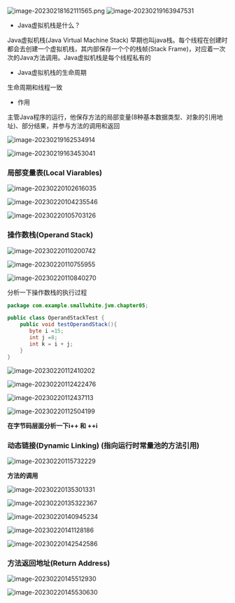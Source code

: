 ![image-20230218162111565.png](https://p6-juejin.byteimg.com/tos-cn-i-k3u1fbpfcp/29a5b48a80cb40be82202c9c350ca3fb~tplv-k3u1fbpfcp-zoom-in-crop-mark:4536:0:0:0.awebp?)
![image-20230219163947531](../image/image-20230219163947531.png)

- Java虚拟机栈是什么？

Java虚拟机栈(Java Virtual Machine Stack) 早期也叫java栈。每个线程在创建时都会去创建一个虚拟机栈，其内部保存一个个的栈帧(Stack Frame)，对应着一次次的Java方法调用。Java虚拟机栈是每个线程私有的

- Java虚拟机栈的生命周期

生命周期和线程一致

- 作用

主管Java程序的运行，他保存方法的局部变量(8种基本数据类型、对象的引用地址)、部分结果，并参与方法的调用和返回



![image-20230219162534914](../image/虚拟机栈.png)

![image-20230219163453041](../image/image-20230219163453041.png)





### 局部变量表(Local Viarables)

![image-20230220102616035](../image/image-20230220102616035.png)

![image-20230220104235546](../image/image-20230220104235546.png)

![image-20230220105703126](../image/image-20230220105703126.png)





### 操作数栈(Operand Stack)

![image-20230220110200742](../image/image-20230220110200742.png)

![image-20230220110755955](../image/image-20230220110755955.png)

![image-20230220110840270](../image/image-20230220110840270.png)

分析一下操作数栈的执行过程

```java
package com.example.smallwhite.jvm.chapter05;

public class OperandStackTest {
    public void testOperandStack(){
       byte i =15;
       int j =8;
       int k = i + j;
    }
}
```

![image-20230220112410202](../image/image-20230220112410202.png)

![image-20230220112422476](../image/image-20230220112422476.png)

![image-20230220112437113](../image/image-20230220112437113.png)

![image-20230220112504199](../image/image-20230220112504199.png)

**在字节码层面分析一下i++ 和 ++i**









### 动态链接(Dynamic Linking) (指向运行时常量池的方法引用)

![image-20230220115732229](../image/image-20230220115732229.png)



**方法的调用**

![image-20230220135301331](../image/image-20230220135301331.png)

![image-20230220135322367](../image/image-20230220135322367.png)

![image-20230220140945234](../image/image-20230220140945234.png)

![image-20230220141128186](../image/image-20230220141128186.png)

![image-20230220142542586](../image/image-20230220142542586.png)





### 方法返回地址(Return Address)



![image-20230220145512930](../image/image-20230220145512930.png)

![image-20230220145530630](../image/image-20230220145530630.png)

